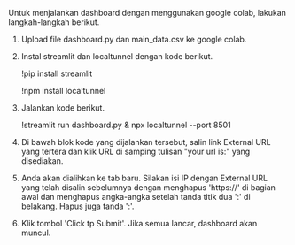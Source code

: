 Untuk menjalankan dashboard dengan menggunakan google colab, lakukan langkah-langkah berikut.
1. Upload file dashboard.py dan main_data.csv ke google colab. 
2. Instal streamlit dan localtunnel dengan kode berikut.

     !pip install streamlit
   
     !npm install localtunnel
3. Jalankan kode berikut.

     !streamlit run dashboard.py & npx localtunnel --port 8501
5. Di bawah blok kode yang dijalankan tersebut, salin link External URL yang tertera dan klik URL di samping tulisan "your url is:" yang disediakan.
6. Anda akan dialihkan ke tab baru. Silakan isi IP dengan External URL yang telah disalin sebelumnya dengan menghapus 'https://' di bagian awal dan menghapus angka-angka setelah tanda titik dua ':' di belakang. Hapus juga tanda ':'.
7. Klik tombol 'Click tp Submit'. Jika semua lancar, dashboard akan muncul. 
